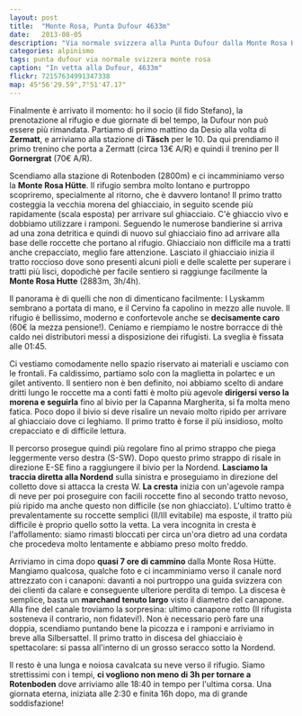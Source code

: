 ```yaml
---
layout: post
title:  "Monte Rosa, Punta Dufour 4633m"
date:   2013-08-05
description: "Via normale svizzera alla Punta Dufour dalla Monte Rosa Hütte, Monte Rosa"
categories: alpinismo
tags: punta dufour via normale svizzera monte rosa
caption: "In vetta alla Dufour, 4633m"
flickr: 72157634991347338
map: 45°56'29.59",7°51'47.17"
---
```


Finalmente è arrivato il momento: ho il socio (il fido Stefano), la prenotazione al rifugio e due giornate di bel tempo, la Dufour non può essere più rimandata. Partiamo di primo mattino da Desio alla volta di **Zermatt**, e arriviamo alla stazione di **Täsch** per le 10. Da qui prendiamo il primo trenino che porta a Zermatt (circa 13€ A/R) e quindi il trenino per Il **Gornergrat** (70€ A/R).

Scendiamo alla stazione di Rotenboden (2800m) e ci incamminiamo verso la **Monte Rosa Hütte**. Il rifugio sembra molto lontano e purtroppo scopriremo, specialmente al ritorno, che è davvero lontano! Il primo tratto costeggia la vecchia morena del ghiacciaio, in seguito scende più rapidamente (scala esposta) per arrivare sul ghiacciaio. C'è ghiaccio vivo e dobbiamo utilizzare i ramponi. Seguendo le numerose bandierine si arriva ad una zona detritica e quindi di nuovo sul ghiacciaio fino ad arrivare alla base delle roccette che portano al rifugio. Ghiacciaio non difficile ma a tratti anche crepacciato, meglio fare attenzione. Lasciato il ghiacciaio inizia il tratto roccioso dove sono presenti alcuni pioli e delle scalette per superare i tratti più lisci, dopodichè per facile sentiero si raggiunge facilmente la **Monte Rosa Hutte** (2883m, 3h/4h).

Il panorama è di quelli che non di dimenticano facilmente: I Lyskamm sembrano a portata di mano, e il Cervino fa capolino in mezzo alle nuvole. Il rifugio è bellissimo, moderno e confortevole anche se **decisamente caro** (60€ la mezza pensione!). Ceniamo e riempiamo le nostre borracce di thè caldo nei distributori messi a disposizione dei rifugisti. La sveglia è fissata alle 01:45.

Ci vestiamo comodamente nello spazio riservato ai materiali e usciamo con le frontali. Fa caldissimo, partiamo solo con la maglietta in polartec e un gilet antivento. Il sentiero non è ben definito, noi abbiamo scelto di andare dritti lungo le roccette ma a conti fatti è molto più agevole **dirigersi verso la morena e seguirla** fino al bivio per la Capanna Margherita, si fa molta meno fatica. Poco dopo il bivio si deve risalire un nevaio molto ripido per arrivare al ghiacciaio dove ci leghiamo. Il primo tratto è forse il più insidioso, molto crepacciato e di difficile lettura.

Il percorso prosegue quindi più regolare fino al primo strappo che piega leggermente verso destra (S-SW). Dopo questo primo strappo di risale in direzione E-SE fino a raggiungere il bivio per la Nordend. **Lasciamo la traccia diretta alla Nordend** sulla sinistra e proseguiamo in direzione del colletto dove si attacca la cresta W. **La cresta** inizia con un'agevole rampa di neve per poi proseguire con facili roccette fino al secondo tratto nevoso, più ripido ma anche questo non difficile (se non ghiacciato). L'ultimo tratto è prevalentamente su roccette semplici (II/III evitabile) ma esposte, il tratto più difficile è proprio quello sotto la vetta. La vera incognita in cresta è l'affollamento: siamo rimasti bloccati per circa un'ora dietro ad una cordata che procedeva molto lentamente e abbiamo preso molto freddo.

Arriviamo in cima dopo **quasi 7 ore di cammino** dalla Monte Rosa Hütte. Mangiamo qualcosa, qualche foto e ci incamminiamo verso il canale nord attrezzato con i canaponi: davanti a noi purtroppo una guida svizzera con dei clienti da calare e conseguente ulteriore perdita di tempo. La discesa è semplice, basta un **marchand tenuto largo** visto il diametro del canapone. Alla fine del canale troviamo la sorpresina: ultimo canapone rotto (Il rifugista sosteneva il contrario, non fidatevi!). Non è necessario però fare una doppia, scendiamo puntando bene la picozza e i ramponi e arriviamo in breve alla Silbersattel. Il primo tratto in discesa del ghiacciaio è spettacolare: si passa all'interno di un grosso seracco sotto la Nordend.

Il resto è una lunga e noiosa cavalcata su neve verso il rifugio. Siamo strettissimi con i tempi, **ci vogliono non meno di 3h per tornare a Rotenboden** dove arriviamo alle 18:40 in tempo per l'ultima corsa. Una giornata eterna, iniziata alle 2:30 e finita 16h dopo, ma di grande soddisfazione! 